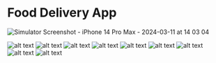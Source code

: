 # Food Delivery App

![Simulator Screenshot - iPhone 14 Pro Max - 2024-03-11 at 14 03 04](https://github.com/chheng-dev/food-delivery-app/assets/95673107/f75620a0-7b92-48bc-b8e0-ae088d5fdb60)

![alt text](<images/iloveimg-resized/Simulator Screenshot - iPhone 14 Pro Max - 2024-03-11 at 14.03.13.png>) ![alt text](<images/iloveimg-resized/Simulator Screenshot - iPhone 14 Pro Max - 2024-03-11 at 14.04.02.png>) ![alt text](<images/iloveimg-resized/Simulator Screenshot - iPhone 14 Pro Max - 2024-03-11 at 14.03.48.png>) ![alt text](<images/iloveimg-resized/Simulator Screenshot - iPhone 14 Pro Max - 2024-03-11 at 14.03.44.png>) ![alt text](<images/iloveimg-resized/Simulator Screenshot - iPhone 14 Pro Max - 2024-03-11 at 14.03.41.png>) ![alt text](<images/iloveimg-resized/Simulator Screenshot - iPhone 14 Pro Max - 2024-03-11 at 14.03.37.png>) ![alt text](<images/iloveimg-resized/Simulator Screenshot - iPhone 14 Pro Max - 2024-03-11 at 14.03.33.png>) ![alt text](<images/iloveimg-resized/Simulator Screenshot - iPhone 14 Pro Max - 2024-03-11 at 14.03.24.png>) ![alt text](<images/iloveimg-resized/Simulator Screenshot - iPhone 14 Pro Max - 2024-03-11 at 14.03.22.png>)